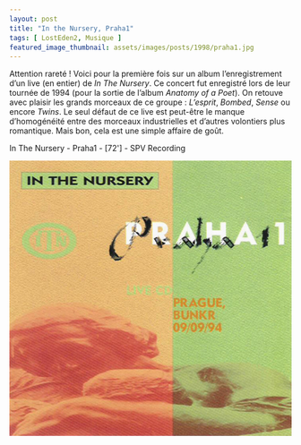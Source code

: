 ```yaml
---
layout: post
title: "In the Nursery, Praha1"
tags: [ LostEden2, Musique ]
featured_image_thumbnail: assets/images/posts/1998/praha1.jpg
--- 
```


 Attention rareté ! Voici pour la première fois sur un album l’enregistrement d’un live (en entier) de *In The Nursery*. Ce concert fut enregistré lors de leur tournée de 1994 (pour la sortie de l’album *Anatomy of a Poet*). On retouve avec plaisir les grands morceaux de ce groupe : *L’esprit*, *Bombed*, *Sense* ou encore *Twins*. Le seul défaut de ce live est peut-être le manque d’homogénéité entre des morceaux industrielles et d’autres volontiers plus romantique. Mais bon, cela est une simple affaire de goût.

In The Nursery - Praha1 - [72'] - SPV Recording

![Image](assets/images/posts/1998/praha1.jpg)